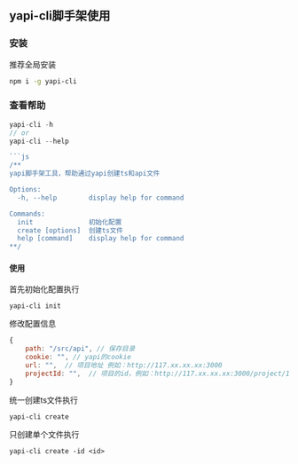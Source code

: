 ## yapi-cli脚手架使用

### 安装

推荐全局安装

```sh
npm i -g yapi-cli
```

### 查看帮助

```js
yapi-cli -h
// or
yapi-cli --help

```js
/**
yapi脚手架工具，帮助通过yapi创建ts和api文件

Options:
  -h, --help        display help for command

Commands:
  init              初始化配置
  create [options]  创建ts文件
  help [command]    display help for command
**/
```

#### 使用

首先初始化配置执行

```shell
yapi-cli init
```

修改配置信息

```js
{
    path: "/src/api", // 保存目录
    cookie: "", // yapi的cookie
    url: "",  // 项目地址 例如：http://117.xx.xx.xx:3000
    projectId: "",  // 项目的id，例如：http://117.xx.xx.xx:3000/project/11/interface/api/43，这里的11就是项目id，填写11
}
```

统一创建ts文件执行
```shell
yapi-cli create
```

只创建单个文件执行
```shell
yapi-cli create -id <id>
```
